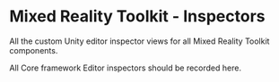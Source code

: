 # Mixed Reality Toolkit - Inspectors

All the custom Unity editor inspector views for all Mixed Reality Toolkit components.

All Core framework Editor inspectors should be recorded here.